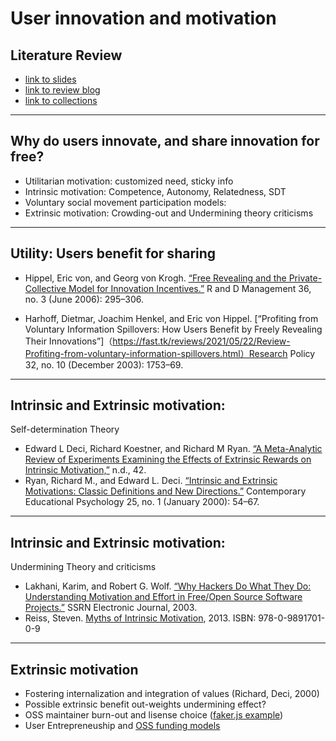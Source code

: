 
# User innovation and motivation
## Literature Review
- [link to slides](https://mark.show/https://raw.githubusercontent.com/jun9/fast/master/_posts/2020-05-25-test-markdown-ppt.md)
- [link to review blog](http://jun9.github.io/fast/categories/#Reviews)
- [link to collections](https://www.zotero.org/groups/4157993/user-innovation/collections/4XA5I8RD)

---

## Why do users innovate, and share innovation for free?

 - Utilitarian motivation: customized need, sticky info
 - Intrinsic motivation: Competence, Autonomy, Relatedness, SDT
 - Voluntary social movement participation models:
 - Extrinsic motivation: Crowding-out and Undermining theory criticisms
 
---

## Utility: Users benefit for sharing

- Hippel, Eric von, and Georg von Krogh. [“Free Revealing and the Private-Collective Model for Innovation Incentives.”](https://fast.tk/reviews/2021/05/25/Review-Free-revealing-and-the-private-collective-model-for-innovation-incentives.html) R and D Management 36, no. 3 (June 2006): 295–306. 

- Harhoff, Dietmar, Joachim Henkel, and Eric von Hippel. [“Profiting from Voluntary Information Spillovers: How Users Benefit by Freely Revealing Their Innovations”]（https://fast.tk/reviews/2021/05/22/Review-Profiting-from-voluntary-information-spillovers.html）Research Policy 32, no. 10 (December 2003): 1753–69.

---

## Intrinsic and Extrinsic motivation:


Self-determination Theory


- Edward L Deci, Richard Koestner, and Richard M Ryan. [“A Meta-Analytic Review of Experiments Examining the Effects of Extrinsic Rewards on Intrinsic Motivation,”](https://fast.tk/reviews/2021/05/19/Review-Meta-Analytic-review-of-experiments-examining-effects-extrinsic-rewards-on-intrinsic-motivation.html) n.d., 42.
- Ryan, Richard M., and Edward L. Deci. [“Intrinsic and Extrinsic Motivations: Classic Definitions and New Directions.”](https://fast.tk/reviews/2021/05/18/Review-intrinsic-and-extrinsic-motivation.html) Contemporary Educational Psychology 25, no. 1 (January 2000): 54–67.


---
## Intrinsic and Extrinsic motivation:


Undermining Theory and criticisms

- Lakhani, Karim, and Robert G. Wolf. [“Why Hackers Do What They Do: Understanding Motivation and Effort in Free/Open Source Software Projects.”](https://fast.tk/reviews/2021/05/23/Review-Why-Hacker-do-what-they-do.html) SSRN Electronic Journal, 2003.
- Reiss, Steven. [Myths of Intrinsic Motivation](https://fast.tk/reviews/2021/05/24/Review-Myths-of-intrinsic-motivation.html), 2013. ISBN: 978-0-9891701-0-9

---
## Extrinsic motivation
- Fostering internalization and integration of values (Richard, Deci, 2000)
- Possible extrinsic benefit out-weights undermining effect?
- OSS maintainer burn-out and lisense choice ([faker.js example](https://news.ycombinator.com/item?id=27252066))
- User Entrepreneuship and [OSS funding models](https://github.com/nayafia/lemonade-stand)


